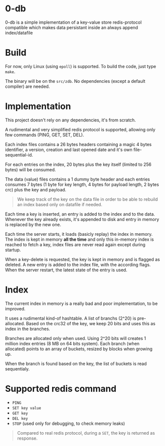 # 0-db
0-db is a simple implementation of a key-value store redis-protocol compatible which
makes data persistant inside an always append index/datafile

# Build
For now, only Linux (using `epoll`) is supported. To build the code, just type `make`.

The binary will be on the `src/zdb`. No dependencies (except a default compiler) are needed.

# Implementation
This project doesn't rely on any dependencies, it's from scratch.

A rudimental and very simplified redis protocol is supported, allowing only few commands (PING, GET, SET, DEL).

Each index files contains a 26 bytes headers containing a magic 4 bytes identifier,
a version, creation and last opened date and it's own file-sequential-id.

For each entries on the index, 20 bytes plus the key itself (limited to 256 bytes) will be consumed.

The data (value) files contains a 1 dummy byte header and each entries consumes
7 bytes (1 byte for key length, 4 bytes for payload length, 2 bytes crc) plus the key and payload.

> We keep track of the key on the data file in order to be able to rebuild an index based only on datafile if needed.

Each time a key is inserted, an entry is added to the index and to the data. Whenever the key already exists, it's
appended to disk and entry in memory is replaced by the new one.

Each time the server starts, it loads (basicly replay) the index in memory. The index is kept in memory 
**all the time** and only this in-memory index is reached to fetch a key, index files are
never read again except during startup.

When a key-delete is requested, the key is kept in memory and is flagged as deleted. A new entry is added
to the index file, with the according flags. When the server restart, the latest state of the entry is used.

# Index
The current index in memory is a really bad and poor implementation, to be improved.

It uses a rudimental kind-of hashtable. A list of branchs (2^20) is pre-allocated.
Based on the crc32 of the key, we keep 20 bits and uses this as index in the branches.

Branches are allocated only when used. Using 2^20 bits will creates 1 million index entries (8 MB on 64 bits system).
Each branch (when allocated) points to an array of buckets, resized by blocks when growing up.

When the branch is found based on the key, the list of buckets is read sequentialy.

# Supported redis command
- `PING`
- `SET key value`
- `GET key`
- `DEL key`
- `STOP` (used only for debugging, to check memory leaks)

> Compared to real redis protocol, during a `SET`, the key is returned as response.
